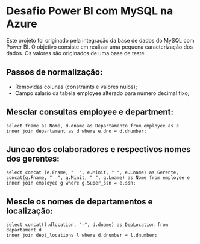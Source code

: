 # Desafio Power BI com MySQL na Azure
Este projeto foi originado pela integração da base de dados do MySQL com Power BI. O objetivo consiste em realizar uma pequena caracterização dos dados. Os valores são originados de uma base de teste.

## Passos de normalização:
- Removidas colunas (constraints e valores nulos);
- Campo salario da tabela employee alterado para número decimal fixo;

## Mesclar consultas employee e department:
```
select fname as Nome, d.dname as Departamento from employee as e
inner join departament as d where e.dno = d.dnumber;
```

## Juncao dos colaboradores e respectivos nomes dos gerentes:
```
select concat (e.Fname, "  ", e.Minit, " ", e.Lname) as Gerente,
concat(g.Fname, "  ", g.Minit, " ", g.Lname) as Nome from employee e
inner join employee g where g.Super_ssn = e.ssn;
```

## Mescle os nomes de departamentos e localização:
```
select concat(l.dlocation, "-", d.dname) as DepLocation from departament d
inner join dept_locations l where d.dnumber = l.dnumber;
```
